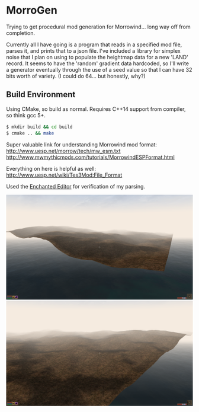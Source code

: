 # MorroGen
Trying to get procedural mod generation for Morrowind... long way off from
completion.

Currently all I have going is a program that reads in a specified mod file,
parses it, and prints that to a json file. I've included a library for simplex
noise that I plan on using to populate the heightmap data for a new 'LAND'
record. It seems to have the 'random' gradient data hardcoded, so I'll write a
generator eventually through the use of a seed value so that I can have 32 bits
worth of variety.  (I could do 64... but honestly, why?)

## Build Environment
Using CMake, so build as normal.  Requires C++14 support from compiler, so
think gcc 5+.

```bash
$ mkdir build && cd build
$ cmake .. && make
```

Super valuable link for understanding Morrowind mod format:
http://www.uesp.net/morrow/tech/mw_esm.txt
http://www.mwmythicmods.com/tutorials/MorrowindESPFormat.html


Everything on here is helpful as well:
http://www.uesp.net/wiki/Tes3Mod:File_Format

Used the [Enchanted Editor](http://www.uesp.net/wiki/Tes3Mod:Enchanted_Editor) for verification of my parsing.

![Terrain](screenshots/terrain.png?raw=true)
![Terrain 2](screenshots/terrain1.png?raw=true)
